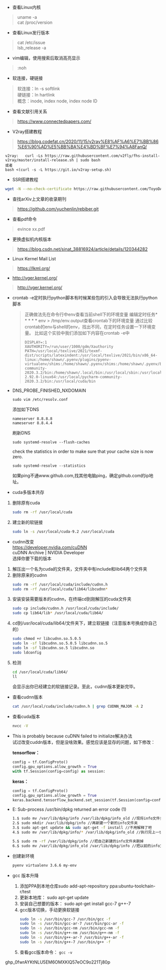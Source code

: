 * 查看Linux内核<br>
> uname -a<br>
> cat /proc/version<br>

* 查看Linux发行版本<br>
> cat /etc/issue<br>
> lsb_release -a<br>

* vim编辑，使用搜索后取消高亮显示<br>
> :noh<br>

* 软连接，硬链接<br>
> 软连接：ln -s   softlink<br>
> 硬链接：ln     hartlink<br>
> 概念：inode, index node, index node ID<br>

* 查看文献引用关系<br>
> <https://www.connectedpapers.com/><br>

* V2ray搭建教程<br>
> <https://blog.codefat.cn/2020/11/15/v2ray%E8%AF%A6%E7%BB%86%E6%90%AD%E5%BB%BA%E4%BD%BF%E7%94%A8FanQ/><br>
```
v2ray:   curl -Ls https://raw.githubusercontent.com/v2fly/fhs-install-v2ray/master/install-release.sh | sudo bash
或者
bash <(curl -s -L https://git.io/v2ray-setup.sh)
```
* SSR搭建教程<br>
```bash
wget -N --no-check-certificate https://raw.githubusercontent.com/ToyoDAdoubi/doubi/master/ssr.sh && chmod +x ssr.sh && bash ssr.sh
```
* 查找arXiv上文章的收录期刊<br>
> <https://github.com/yuchenlin/rebiber.git><br>

* 查看pdf命令<br>
> evince xx.pdf<br>

* 更换虚拟机内核版本<br>
> <https://blog.csdn.net/sinat_38816924/article/details/120344282>

* Linux Kernel Mail List
> <https://lkml.org/>

* http://vger.kernel.org/
> <http://vger.kernel.org/>

* crontab -e定时执行python脚本有时候某些包的引入会导致无法执行python脚本
    > 正确做法先在命令行中env查看当前shell下的环境变量
    > 编辑定时任务* * * * * env > /tmp/env.output查看crontab下的环境变量
    > 通过比较crontab的env与shell的env，找出不同，在定时任务设置一下环境变量。
    > 比如这个实验中我们添加如下内容在crontab -e中
    > ```shell
    > DISPLAY=:1
    > XAUTHORITY=/run/user/1000/gdm/Xauthority
    > PATH=/usr/local/texlive/2021/texmf-dist/scripts/latexindent:/usr/local/texlive/2021/bin/x86_64-linux:/home/shawn/.pyenv/plugins/pyenv-virtualenv/shims:/home/shawn/.pyenv/shims:/home/shawn/.pyenv/bin:/usr/local/anaconda3/bin:/usr/local/pycharm-community-2020.3.2/bin:/home/shawn/.local/bin:/usr/local/sbin:/usr/local/bin:/usr/sbin:/usr/bin:/sbin:/bin:/usr/games:/usr/local/games:/snap/bin:/opt/blender-2.92.0-linux64:/usr/local/pycharm-community-2020.3.2/bin:/usr/local/cuda/bin
    > ```

* DNS_PROBE_FINISHED_NXDOMAIN
    ```
    sudo vim /etc/resolv.conf
    ```
    添加如下DNS
    ```
    nameserver 8.8.8.8
    nameserver 8.8.4.4
    ```
    刷新DNS
    ```
    sudo systemd-resolve --flush-caches
    ```
    check the statistics in order to make sure that your cache size is now zero.
    ```
    sudo systemd-resolve --statistics
    ```
    如果ping不通www.github.com,找其他电脑ping，确定github.com的ip地址。


* cuda多版本共存<br>
1. 删除原有cuda<br>
    ```bash
    sudo rm -rf /usr/local/cuda
    ```
2. 建立新的软链接
    ```bash
    sudo ln -s /usr/local/cuda-9.2 /usr/local/cuda
    ```

* cudnn改变<br>
<https://developer.nvidia.com/cuDNN><br>
cuDNN Archive | NVIDIA Developer<br>
选择你要下载的版本<br>
1. 解压出一个名为cuda的文件夹，文件夹中有include和lib64两个文件夹<br>
2. 删除原来的cudnn<br>
    ```bash
    sudo rm -rf /usr/local/cuda/include/cudnn.h
    sudo rm -rf /usr/local/cuda/lib64/libcudnn*
    ```
3. 安装安装需要版本的cudnn，在终端cd到刚解压的cuda文件夹<br>
    ```bash
    sudo cp include/cudnn.h /usr/local/cuda/include/
    sudo cp lib64/lib* /usr/local/cuda/lib64/
    ```
4. cd到/usr/local/cuda/lib64/文件夹下，建立软链接（注意版本号换成你自己的）<br>
    ```bash
    sudo chmod +r libcudnn.so.5.0.5  
    sudo ln -sf libcudnn.so.5.0.5 libcudnn.so.5  
    sudo ln -sf libcudnn.so.5 libcudnn.so  
    sudo ldconfig  
    ```
5. 检测
    ```bash
    cd /usr/local/cuda/lib64/
    ll
    ```
    会显示出你已经建立的软链接记录。至此，cudnn版本更新完毕。

* 查看cudnn版本
    ```bash
    cat /usr/local/cuda/include/cudnn.h | grep CUDNN_MAJOR -A 2
    ```

* 查看cuda版本
    ```bash
    nvcc -V
    ```

* This is probably because cuDNN failed to initialize解决办法<br>
试过改变cuddn版本，但是没啥效果。感觉应该是显存的问题，如下修改：<br>

    **tensorflow：**
    ```python
    config = tf.ConfigProto()
    config.gpu_options.allow_growth = True
    with tf.Session(config=config) as session:
    ```
    **keras：**
    ```python
    config = tf.ConfigProto()
    config.gpu_options.allow_growth = True
    keras.backend.tensorflow_backend.set_session(tf.Session(config=config))
    ```

* E: Sub-process /usr/bin/dpkg returned an error code (1)
    ```bash
    1.$ sudo mv /var/lib/dpkg/info /var/lib/dpkg/info_old //现将info文件夹更名
    2.$ sudo mkdir /var/lib/dpkg/info //再新建一个新的info文件夹
    3.$ sudo apt-get update && sudo apt-get -f install //不用解释了吧
    4.$ sudo mv /var/lib/dpkg/info/* /var/lib/dpkg/info_old //执行完上一步操作后会在新的info文件夹下生成一些文件，现将这些文件全部移到info_old文件夹下

    5.$ sudo rm -rf /var/lib/dpkg/info //把自己新建的info文件夹删掉
    6.$ sudo mv /var/lib/dpkg/info_old /var/lib/dpkg/info //把以前的info文件夹重新改
    ```
* 创建新环境 
    ```bash
    pyenv virtualenv 3.6.6 my-env
    ```

* gcc 版本升降
    1. 添加PPA到本地仓库sudo add-apt-repository ppa:ubuntu-toolchain-r/test
    2. 更新本地库： sudo apt-get update
    3. 安装自己想要的版本： sudo apt-get install gcc-7 g++-7
    4. gcc版本切换，手动更换软链接
        ```bash
        sudo ln -s /usr/bin/gcc-7 /usr/bin/gcc -f
        sudo ln -s /usr/bin/gcc-ar-7 /usr/bin/gcc-ar -f
        sudo ln -s /usr/bin/gcc-nm /usr/bin/gcc-nm -f
        sudo ln -s /usr/bin/g++-nm /usr/bin/g++-nm -f
        sudo ln -s /usr/bin/g++-ar-7 /usr/bin/g++-ar -f
        sudo ln -s /usr/bin/g++-7 /usr/bin/g++ -f
        ```
    5. 查看gcc版本命令： `gcc -v`
    
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